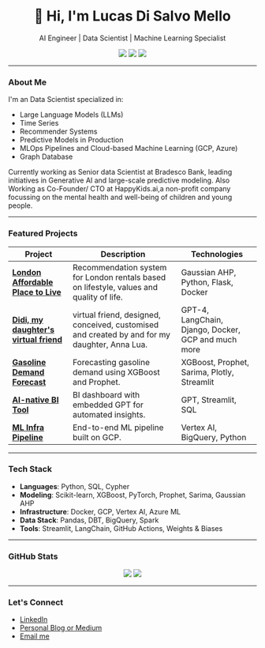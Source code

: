 <h1 align="center">👋 Hi, I'm Lucas Di Salvo Mello</h1>

<p align="center">
  AI Engineer | Data Scientist | Machine Learning Specialist
</p>

<p align="center">
  <a href="https://www.linkedin.com/in/lucasm65"><img src="https://img.shields.io/badge/LinkedIn-0077B5?style=for-the-badge&logo=linkedin&logoColor=white"/></a>
  <a href="mailto:lrsmello.lucas@gmail.com"><img src="https://img.shields.io/badge/Email-D14836?style=for-the-badge&logo=gmail&logoColor=white"/></a>
  <a href="https://medium.com/@lrsmello.lucas"><img src="https://img.shields.io/badge/Medium-000000?style=for-the-badge&logo=medium&logoColor=white"/></a>
</p>

---

### About Me

I'm an Data Scientist specialized in:

- Large Language Models (LLMs)
- Time Series
- Recommender Systems
- Predictive Models in Production
- MLOps Pipelines and Cloud-based Machine Learning (GCP, Azure)
- Graph Database

Currently working as Senior data Scientist at Bradesco Bank, leading initiatives in Generative AI and large-scale predictive modeling.
Also Working as Co-Founder/ CTO at HappyKids.ai,a non-profit company focussing on the mental health and well-being of children and young people.

---

### Featured Projects

| Project | Description | Technologies |
|--------|-------------|--------------|
| [**London Affordable Place to Live**](https://github.com/lrsmello/AFFORDABLE_HOME_LONDON) | Recommendation system for London rentals based on lifestyle, values and quality of life. | Gaussian AHP, Python, Flask, Docker |
| [**Didi, my daughter's virtual friend**](https://github.com/lrsmello/llm-friend) | virtual friend, designed, conceived, customised and created by and for my daughter, Anna Lua. | GPT-4, LangChain, Django, Docker, GCP and much more |
| [**Gasoline Demand Forecast**](https://github.com/seuusuario/gasoline-predict) | Forecasting gasoline demand using XGBoost and Prophet. | XGBoost, Prophet, Sarima, Plotly, Streamlit |
| [**AI-native BI Tool**](https://github.com/seuusuario/ai-bi-dashboard) | BI dashboard with embedded GPT for automated insights. | GPT, Streamlit, SQL |
| [**ML Infra Pipeline**](https://github.com/seuusuario/ml-pipeline-gcp) | End-to-end ML pipeline built on GCP. | Vertex AI, BigQuery, Python |

---

### Tech Stack

- **Languages**: Python, SQL, Cypher
- **Modeling**: Scikit-learn, XGBoost, PyTorch, Prophet, Sarima, Gaussian AHP
- **Infrastructure**: Docker, GCP, Vertex AI, Azure ML
- **Data Stack**: Pandas, DBT, BigQuery, Spark
- **Tools**: Streamlit, LangChain, GitHub Actions, Weights & Biases

---

### GitHub Stats

<p align="center">
  <img src="https://github-readme-stats.vercel.app/api?username=lrsmello&show_icons=true&theme=default&count_private=true" />
  <img src="https://github-readme-stats.vercel.app/api/top-langs/?username=lrsmello&layout=compact&theme=default" />
</p>

---

### Let's Connect

- [LinkedIn](https://www.linkedin.com/in/lucasm65)
- [Personal Blog or Medium](https://medium.com/@seuusuario)
- [Email me](mailto:lrsmello.lucas@gmail.com)
